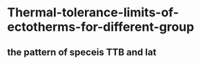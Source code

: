 # Thermal-tolerance-limits-of-ectotherms-for-different-group
## the pattern of speceis TTB and lat 
